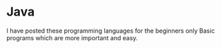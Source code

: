 # Java
I have posted these programming languages for the beginners only 
Basic programs which are more important and easy.
